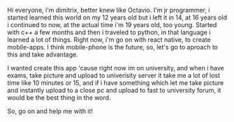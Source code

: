 Hi everyone, i'm dimitrix, better knew like Octavio. I'm jr programmer, i started learned this world on my 12 years old but i left it in 14, at 16 years old i continued to now, at the actual time i'm 19 years old, too young.
Started with c++ a few months and then i traveled to python, in that language i learned a lot of things. Right now, i'm go on with react native, to create mobile-apps.
I think mobile-phone is the future, so, let's go to aproach to this and take advantage.

I wanted create this app 'cause right now im on university, and when i have exams, take picture and upload to univerisity server it take me a lot of lost time like 10 minutes or 15,
and if i have something which let me take picture and instantly upload to a close pc and upload to fast to university forum, it would be the best thing in the word.

So, go on and help me with it!
